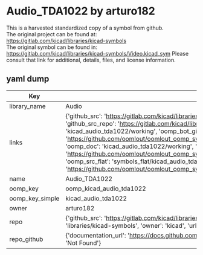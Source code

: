 # Audio_TDA1022 by arturo182  
This is a harvested standardized copy of a symbol from github.  
The original project can be found at:  
https://gitlab.com/kicad/libraries/kicad-symbols  
The original symbol can be found in:
https://gitlab.com/kicad/libraries/kicad-symbols/Video.kicad_sym
Please consult that link for additional, details, files, and license information.  
## yaml dump  
| Key | Value |  
| --- | --- |  
| library_name | Audio |  
| links | {'github_src': 'https://gitlab.com/kicad/libraries/kicad-symbols/Video.kicad_sym', 'github_src_repo': 'https://gitlab.com/kicad/libraries/kicad-symbols', 'oomp_bot': 'kicad_audio_tda1022/working', 'oomp_bot_github': 'https://github.com/oomlout/oomlout_oomp_symbol_bot/tree/main/kicad_audio_tda1022/working', 'oomp_doc': 'kicad_audio_tda1022/working', 'oomp_doc_github': 'https://github.com/oomlout/oomlout_oomp_symbol_doc/tree/main/kicad_audio_tda1022/working', 'oomp_src_flat': 'symbols_flat/kicad_audio_tda1022/working', 'oomp_src_flat_github': 'https://github.com/oomlout/oomlout_oomp_symbol_src/tree/main/kicad_audio_tda1022/working'} |  
| name | Audio_TDA1022 |  
| oomp_key | oomp_kicad_audio_tda1022 |  
| oomp_key_simple | kicad_audio_tda1022 |  
| owner | arturo182 |  
| repo | {'github_src': 'https://gitlab.com/kicad/libraries/kicad-symbols/Video.kicad_sym', 'name': 'libraries/kicad-symbols', 'owner': 'kicad', 'url': 'https://gitlab.com/kicad/libraries/kicad-symbols'} |  
| repo_github | {'documentation_url': 'https://docs.github.com/rest/repos/repos#get-a-repository', 'message': 'Not Found'} |  


